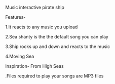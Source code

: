 Music interactive pirate ship


Features-

1.It reacts to any music you upload

2.Sea shanty is the the default song you can play 

3.Ship rocks up and down and reacts to the music

4.Moving Sea

Inspiration-
From High Seas

.Files required to play your songs are MP3 files

